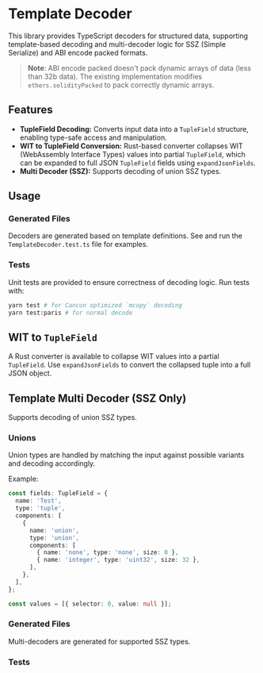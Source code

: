 # Template Decoder

This library provides TypeScript decoders for structured data, supporting template-based decoding and multi-decoder logic for SSZ (Simple Serialize) and ABI encode packed formats.

> **Note**: ABI encode packed doesn't pack dynamic arrays of data (less than 32b data). The existing implementation modifies `ethers.solidityPacked` to pack correctly dynamic arrays.

## Features

- **TupleField Decoding:** Converts input data into a `TupleField` structure, enabling type-safe access and manipulation.
- **WIT to TupleField Conversion:** Rust-based converter collapses WIT (WebAssembly Interface Types) values into partial `TupleField`, which can be expanded to full JSON `TupleField` fields using `expandJsonFields`.
- **Multi Decoder (SSZ):** Supports decoding of union SSZ types.

## Usage

### Generated Files

Decoders are generated based on template definitions. See and run the `TemplateDecoder.test.ts` file for examples.

### Tests

Unit tests are provided to ensure correctness of decoding logic. Run tests with:

```bash
yarn test # for Cancun optimized `mcopy` decoding
yarn test:paris # for normal decode
```

## WIT to `TupleField`

A Rust converter is available to collapse WIT values into a partial `TupleField`. Use `expandJsonFields` to convert the collapsed tuple into a full JSON object.

## Template Multi Decoder (SSZ Only)

Supports decoding of union SSZ types.

### Unions

Union types are handled by matching the input against possible variants and decoding accordingly.

Example:

```ts
const fields: TupleField = {
  name: 'Test',
  type: 'tuple',
  components: [
    {
      name: 'union',
      type: 'union',
      components: [
        { name: 'none', type: 'none', size: 0 },
        { name: 'integer', type: 'uint32', size: 32 },
      ],
    },
  ],
};

const values = [{ selector: 0, value: null }];
```

### Generated Files

Multi-decoders are generated for supported SSZ types.

### Tests
